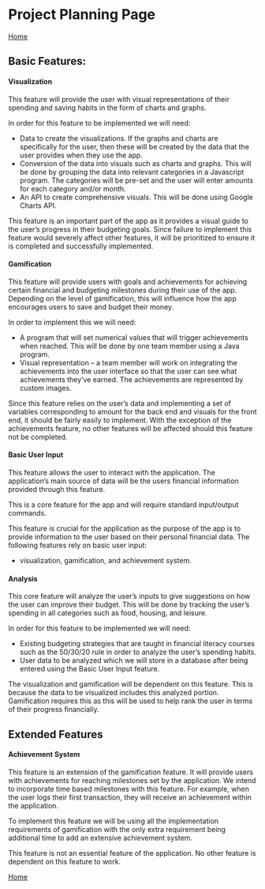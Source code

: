 # Project Planning Page
[Home](README.md)    

## Basic Features:

#### Visualization
This feature will provide the user with visual representations of their spending and saving habits in the form of charts and graphs.     

In order for this feature to be implemented we will need:   

* Data to create the visualizations. If the graphs and charts are specifically for the user, then these will be created by the data that the user provides when they use the app.     
* Conversion of the data into visuals such as charts and graphs. This will be done by grouping the data into relevant categories in a Javascript program. The categories will be pre-set and the user will enter amounts for each category and/or month.    
* An API to create comprehensive visuals. This will be done using Google Charts API.    

This feature is an important part of the app as it provides a visual guide to the user’s progress in their budgeting goals. Since failure to implement this feature would severely affect other features, it will be prioritized to ensure it is completed and successfully implemented.   


#### Gamification
This feature will provide users with goals and achievements for achieving certain financial and budgeting milestones during their use of the app. Depending on the level of gamification, this will influence how the app encourages users to save and budget their money.    

In order to implement this we will need:    

* A program that will set numerical values that will trigger achievements when reached. This will be done by one team member using a Java program.      
* Visual representation – a team member will work on integrating the achievements into the user interface so that the user can see what achievements they’ve earned. The achievements are represented by custom images.         

Since this feature relies on the user’s data and implementing a set of variables corresponding to amount for the back end and visuals for the front end, it should be fairly easily to implement. With the exception of the achievements feature, no other features will be affected should this feature not be completed.    

#### Basic User Input 
This feature allows the user to interact with the application. The application’s main source of data will be the users financial information provided through this feature.

This is a core feature for the app and will require standard input/output commands.   

This feature is crucial for the application as the purpose of the app is to provide information to the user based on their personal financial data. The following features rely on basic user input:    

* visualization, gamification, and achievement system.       


#### Analysis
This core feature will analyze the user’s inputs to give suggestions on how the user can improve their budget. This will be done by tracking the user’s spending in all categories such as food, housing, and leisure.    

In order for this feature to be implemented we will need:    

* Existing budgeting strategies that are taught in financial literacy courses such as the 50/30/20 rule in order to analyze the user’s spending habits.    
* User data to be analyzed which we will store in a database after being entered using the Basic User Input feature.   

The visualization and gamification will be dependent on this feature. This is because the data to be visualized includes this analyzed portion. Gamification requires this as this will be used to help rank the user in terms of their progress financially.     



## Extended Features

#### Achievement System    
This feature is an extension of the gamification feature. It will provide users with achievements for reaching milestones set by the application. We intend to incorporate time based milestones with this feature. For example, when the user logs their first transaction, they will receive an achievement within the application.    

To implement this feature we will be using all the implementation requirements of gamification with the only extra requirement being additional time to add an extensive achievement system.    

This feature is not an essential feature of the application. No other feature is dependent on this feature to work.    

[Home](README.md)   

